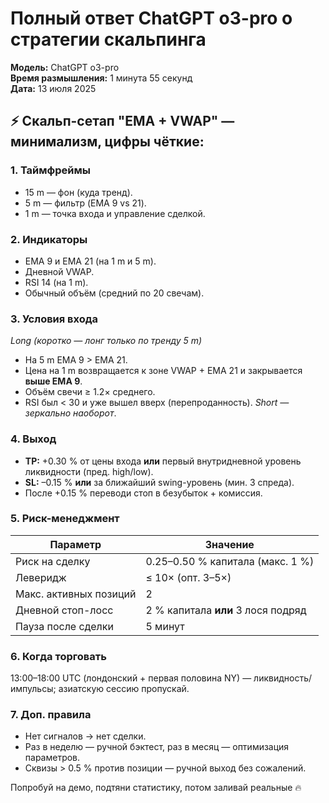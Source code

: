 # Полный ответ ChatGPT o3-pro о стратегии скальпинга

**Модель:** ChatGPT o3-pro  
**Время размышления:** 1 минута 55 секунд  
**Дата:** 13 июля 2025  

## ⚡️ Скальп-сетап "EMA + VWAP" — минимализм, цифры чёткие:

### 1. Таймфреймы
- 15 m — фон (куда тренд).
- 5 m — фильтр (EMA 9 vs 21).
- 1 m — точка входа и управление сделкой.

### 2. Индикаторы
- EMA 9 и EMA 21 (на 1 m и 5 m).
- Дневной VWAP.
- RSI 14 (на 1 m).
- Обычный объём (средний по 20 свечам).

### 3. Условия входа
*Long (коротко — лонг только по тренду 5 m)*
- На 5 m EMA 9 > EMA 21.
- Цена на 1 m возвращается к зоне VWAP + EMA 21 и закрывается **выше EMA 9**.
- Объём свечи ≥ 1.2× среднего.
- RSI был < 30 и уже вышел вверх (перепроданность).
*Short — зеркально наоборот*.

### 4. Выход
- **TP:** +0.30 % от цены входа **или** первый внутридневной уровень ликвидности (пред. high/low).
- **SL:** –0.15 % **или** за ближайший swing-уровень (мин. 3 спреда).
- После +0.15 % переводи стоп в безубыток + комиссия.

### 5. Риск-менеджмент

| Параметр | Значение |
|----------|----------|
| Риск на сделку | 0.25–0.50 % капитала (макс. 1 %) |
| Леверидж | ≤ 10× (опт. 3–5×) |
| Макс. активных позиций | 2 |
| Дневной стоп-лосс | 2 % капитала **или** 3 лося подряд |
| Пауза после сделки | 5 минут |

### 6. Когда торговать
13:00–18:00 UTC (лондонский + первая половина NY) — ликвидность/импульсы; азиатскую сессию пропускай.

### 7. Доп. правила
- Нет сигналов → нет сделки.
- Раз в неделю — ручной бэктест, раз в месяц — оптимизация параметров.
- Сквизы > 0.5 % против позиции — ручной выход без сожалений.

Попробуй на демо, подтяни статистику, потом заливай реальные 🔥